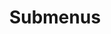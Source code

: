 ---
layout: page
title: Submenus
nav: true
nav_order: 6
dropdown: true
children:
    - title: publications
      permalink: /publications/
    - title: divider
    - title: projects
      permalink: /projects/
---